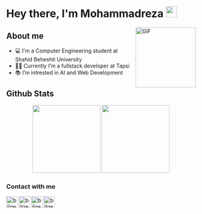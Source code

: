 # Hey there, I'm Mohammadreza <img src="https://github.com/TheDudeThatCode/TheDudeThatCode/blob/master/Assets/Hi.gif" width="29px">

<img align="right" alt="GIF" height="160px" src="https://media.giphy.com/media/du3J3cXyzhj75IOgvA/giphy.gif" />

## About me
- 💻 I'm a Computer Engineering student at Shahid Beheshti University
- 👨‍💻 Currently I’m a fullstack developer at Tapsi
- 📚 I’m intrested in AI and Web Development


## Github Stats

<p align="center">
<img height="180em" src="https://github-readme-stats.vercel.app/api?username=mrp-78&show_icons=true&theme=radical" />
<img height="180em" src="https://github-readme-stats.vercel.app/api/top-langs/?username=mrp-78&layout=compact&theme=radical" />
</p>

### Contact with me

[<img align="left" alt="bilgehangecici.site" height="30px" src="https://user-images.githubusercontent.com/50163984/109425230-9268e700-79fc-11eb-9928-f96e55a88af9.png" />][website]
[<img align="left" alt="bilgehangecici | LinkedIn" height="30px" src="https://www.flaticon.com/svg/static/icons/svg/725/725337.svg"/>][linkedin]
[<img align="left" alt="bilgehangecici | Instagram" height="30px" src="https://image.flaticon.com/icons/svg/725/725278.svg" />][instagram]
[<img align="left" alt="bilgehangecici | Instagram" height="30px" src="https://user-images.githubusercontent.com/50163984/109425021-84669680-79fb-11eb-8973-52d0d859ae28.png" />][gmail]


[website]: https://mystifying-hawking-a2cfef.netlify.app/
[instagram]: https://www.instagram.com/mrp_78_/
[linkedin]: https://www.linkedin.com/in/mohammad-reza-pakzadian-72b13b197/
[gmail]: mailto:pakzadianmrp@gmail.com
